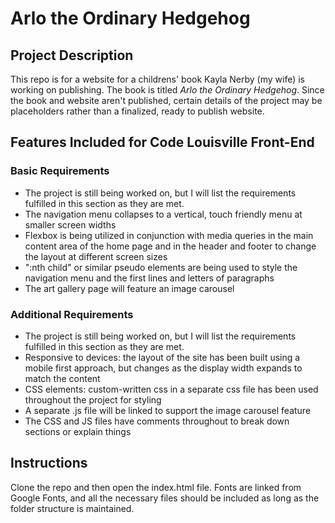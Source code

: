# Arlo the Ordinary Hedgehog

## Project Description

This repo is for a website for a childrens' book Kayla Nerby (my wife) is working on publishing. The book is titled *Arlo the Ordinary Hedgehog*. Since the book and website aren't published, certain details of the project may be placeholders rather than a finalized, ready to publish website.

## Features Included for Code Louisville Front-End

### Basic Requirements

* The project is still being worked on, but I will list the requirements fulfilled in this section as they are met.
* The navigation menu collapses to a vertical, touch friendly menu at smaller screen widths
* Flexbox is being utilized in conjunction with media queries in the main content area of the home page and in the header and footer to change the layout at different screen sizes
* ":nth child" or similar pseudo elements are being used to style the navigation menu and the first lines and letters of paragraphs
* The art gallery page will feature an image carousel

### Additional Requirements

* The project is still being worked on, but I will list the requirements fulfilled in this section as they are met.
* Responsive to devices: the layout of the site has been built using a mobile first approach, but changes as the display width expands to match the content
* CSS elements: custom-written css in a separate css file has been used throughout the project for styling
* A separate .js file will be linked to support the image carousel feature
* The CSS and JS files have comments throughout to break down sections or explain things

## Instructions

Clone the repo and then open the index.html file. Fonts are linked from Google Fonts, and all the necessary files should be included as long as the folder structure is maintained.